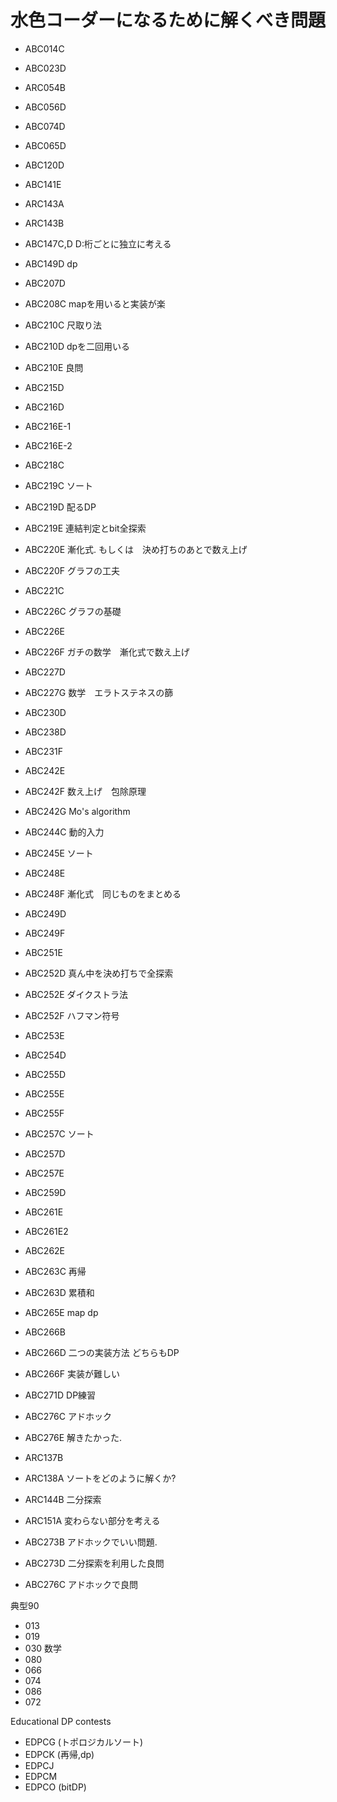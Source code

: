 # 水色コーダーになるために解くべき問題

- ABC014C
- ABC023D
- ARC054B
- ABC056D
- ABC074D
- ABC065D
- ABC120D
- ABC141E
- ARC143A
- ARC143B
- ABC147C,D D:桁ごとに独立に考える
- ABC149D dp 

- ABC207D
- ABC208C mapを用いると実装が楽
- ABC210C 尺取り法
- ABC210D dpを二回用いる
- ABC210E 良問
- ABC215D
- ABC216D
- ABC216E-1
- ABC216E-2
- ABC218C
- ABC219C ソート
- ABC219D 配るDP
- ABC219E 連結判定とbit全探索
- ABC220E 漸化式. もしくは　決め打ちのあとで数え上げ
- ABC220F グラフの工夫
- ABC221C
- ABC226C グラフの基礎
- ABC226E
- ABC226F ガチの数学　漸化式で数え上げ
- ABC227D
- ABC227G 数学　エラトステネスの篩
- ABC230D
- ABC238D
- ABC231F
- ABC242E
- ABC242F 数え上げ　包除原理
- ABC242G Mo's algorithm
- ABC244C 動的入力
- ABC245E ソート
- ABC248E
- ABC248F 漸化式　同じものをまとめる
- ABC249D
- ABC249F
- ABC251E
- ABC252D 真ん中を決め打ちで全探索
- ABC252E ダイクストラ法
- ABC252F ハフマン符号
- ABC253E 
- ABC254D
- ABC255D
- ABC255E 
- ABC255F
- ABC257C ソート
- ABC257D
- ABC257E
- ABC259D
- ABC261E
- ABC261E2
- ABC262E
- ABC263C 再帰
- ABC263D 累積和
- ABC265E map dp
- ABC266B
- ABC266D 二つの実装方法 どちらもDP
- ABC266F 実装が難しい
- ABC271D DP練習
- ABC276C アドホック
- ABC276E 解きたかった.

- ARC137B
- ARC138A ソートをどのように解くか?
- ARC144B 二分探索
- ARC151A 変わらない部分を考える

- ABC273B アドホックでいい問題.
- ABC273D 二分探索を利用した良問
- ABC276C アドホックで良問

典型90
- 013
- 019
- 030 数学 
- 080
- 066
- 074
- 086
- 072


Educational DP contests
- EDPCG (トポロジカルソート)
- EDPCK (再帰,dp)
- EDPCJ
- EDPCM
- EDPCO (bitDP)
